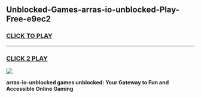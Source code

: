 
## Unblocked-Games-arras-io-unblocked-Play-Free-e9ec2
<h3>
<a href="https://premium76.site?title=arras-io-unblocked&ref=19M">CLICK TO PLAY</a></h3>
<hr>

<h3>
<a href="https://premium76.site?title=arras-io-unblocked&ref=19M">CLICK 2 PLAY</a>
  
</h3>

<a href="https://premium76.site?title=arras-io-unblocked&ref=19M"><img src="https://clearcache.store/games.png"></a>


**arras-io-unblocked games unblocked: Your Gateway to Fun and Accessible Online Gaming**
